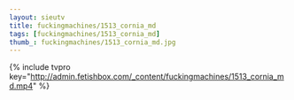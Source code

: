 ```yaml
--- 
layout: sieutv
title: fuckingmachines/1513_cornia_md
tags: [fuckingmachines/1513_cornia_md]
thumb_: fuckingmachines/1513_cornia_md.jpg
---
```

{% include tvpro key="http://admin.fetishbox.com/_content/fuckingmachines/1513_cornia_md.mp4" %} 
